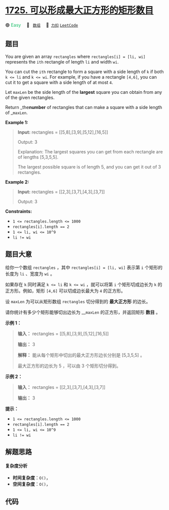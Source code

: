 # [1725. 可以形成最大正方形的矩形数目](https://2xiao.github.io/leetcode-js/problem/1725.html)

🟢 <font color=#15bd66>Easy</font>&emsp; 🔖&ensp; [`数组`](/tag/array.md)&emsp; 🔗&ensp;[`力扣`](https://leetcode.cn/problems/number-of-rectangles-that-can-form-the-largest-square) [`LeetCode`](https://leetcode.com/problems/number-of-rectangles-that-can-form-the-largest-square)

## 题目

You are given an array `rectangles` where `rectangles[i] = [li, wi]`
represents the `ith` rectangle of length `li` and width `wi`.

You can cut the `ith` rectangle to form a square with a side length of `k` if
both `k <= li` and `k <= wi`. For example, if you have a rectangle `[4,6]`,
you can cut it to get a square with a side length of at most `4`.

Let `maxLen` be the side length of the **largest** square you can obtain from
any of the given rectangles.

Return _the**number** of rectangles that can make a square with a side length
of _`maxLen`.



**Example 1:**

> 
> 
> 
> 
> 
> **Input:** rectangles = [[5,8],[3,9],[5,12],[16,5]]
> 
> Output: 3
> 
> Explanation: The largest squares you can get from each rectangle are of lengths [5,3,5,5].
> 
> The largest possible square is of length 5, and you can get it out of 3 rectangles.

**Example 2:**

> 
> 
> 
> 
> 
> **Input:** rectangles = [[2,3],[3,7],[4,3],[3,7]]
> 
> Output: 3

**Constraints:**

  * `1 <= rectangles.length <= 1000`
  * `rectangles[i].length == 2`
  * `1 <= li, wi <= 10^9`
  * `li != wi`


## 题目大意

给你一个数组 `rectangles` ，其中 `rectangles[i] = [li, wi]` 表示第 `i` 个矩形的长度为 `li` 、宽度为
`wi` 。

如果存在 `k` 同时满足 `k <= li` 和 `k <= wi` ，就可以将第 `i` 个矩形切成边长为 `k` 的正方形。例如，矩形 `[4,6]`
可以切成边长最大为 `4` 的正方形。

设 `maxLen` 为可以从矩形数组 `rectangles` 切分得到的 **最大正方形** 的边长。

请你统计有多少个矩形能够切出边长为 __`maxLen` 的正方形，并返回矩形 **数目** 。

**示例 1：**

> 
> 
> 
> 
> 
> **输入：** rectangles = [[5,8],[3,9],[5,12],[16,5]]
> 
> **输出：** 3
> 
> **解释：** 能从每个矩形中切出的最大正方形边长分别是 [5,3,5,5] 。
> 
> 最大正方形的边长为 5 ，可以由 3 个矩形切分得到。
> 
> 

**示例 2：**

> 
> 
> 
> 
> 
> **输入：** rectangles = [[2,3],[3,7],[4,3],[3,7]]
> 
> **输出：** 3
> 
> 

**提示：**

  * `1 <= rectangles.length <= 1000`
  * `rectangles[i].length == 2`
  * `1 <= li, wi <= 10^9`
  * `li != wi`


## 解题思路

#### 复杂度分析

- **时间复杂度**：`O()`，
- **空间复杂度**：`O()`，

## 代码

```javascript

```